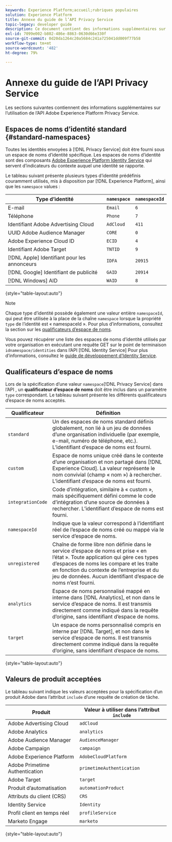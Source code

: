 ```yaml
---
keywords: Experience Platform;accueil;rubriques populaires
solution: Experience Platform
title: Annexe du guide de l’API Privacy Service
topic-legacy: developer guide
description: Ce document contient des informations supplémentaires sur l’utilisation de l’API Privacy Service.
exl-id: 7099e002-b802-486e-8863-0630d66e330f
source-git-commit: 0d20da1264c20a5684c241a725041dd009f77b58
workflow-type: tm+mt
source-wordcount: '482'
ht-degree: 79%

---
```


# Annexe du guide de l’API Privacy Service

Les sections suivantes contiennent des informations supplémentaires sur l’utilisation de l’API Adobe Experience Platform Privacy Service.

## Espaces de noms d’identité standard {#standard-namespaces}

Toutes les identités envoyées à [!DNL Privacy Service] doit être fourni sous un espace de noms d’identité spécifique. Les espaces de noms d’identité sont des composants [Adobe Experience Platform Identity Service](../../identity-service/home.md) qui servent d’indicateurs du contexte auquel une identité se rapporte.

Le tableau suivant présente plusieurs types d’identité prédéfinis couramment utilisés, mis à disposition par [!DNL Experience Platform], ainsi que les `namespace` values :

| Type d’identité | `namespace` | `namespaceId` |
| --- | --- | --- |
| E-mail | `Email` | `6` |
| Téléphone | `Phone` | `7` |
| Identifiant Adobe Advertising Cloud | `AdCloud` | `411` |
| UUID Adobe Audience Manager | `CORE` | `0` |
| Adobe Experience Cloud ID | `ECID` | `4` |
| Identifiant Adobe Target | `TNTID` | `9` |
| [!DNL Apple] Identifiant pour les annonceurs | `IDFA` | `20915` |
| [!DNL Google] Identifiant de publicité | `GAID` | `20914` |
| [!DNL Windows] AID | `WAID` | `8` |

{style=&quot;table-layout:auto&quot;}

>[!NOTE]
>
> Chaque type d’identité possède également une valeur entière `namespaceId`, qui peut être utilisée à la place de la chaîne `namespace` lorsque la propriété `type` de l’identité est « namespaceId ». Pour plus d’informations, consultez la section sur les [qualificateurs d’espace de noms](#namespace-qualifiers).

Vous pouvez récupérer une liste des espaces de noms d’identité utilisés par votre organisation en exécutant une requête GET sur le point de terminaison `idnamespace/identities` dans l’API [!DNL Identity Service] Pour plus d’informations, consultez le [guide de développement d’Identity Service](../../identity-service/api/getting-started.md).

## Qualificateurs d’espace de noms

Lors de la spécification d’une valeur `namespace`[!DNL Privacy Service] dans l’API , un **qualificateur d’espace de noms** doit être inclus dans un paramètre `type` correspondant. Le tableau suivant présente les différents qualificateurs d’espace de noms acceptés.

| Qualificateur | Définition |
| --------- | ---------- |
| `standard` | Un des espaces de noms standard définis globalement, non lié à un jeu de données d’une organisation individuelle (par exemple, e-mail, numéro de téléphone, etc.). L’identifiant d’espace de noms est fourni. |
| `custom` | Espace de noms unique créé dans le contexte d’une organisation et non partagé dans [!DNL Experience Cloud]. La valeur représente le nom convivial (champ « nom ») à rechercher. L’identifiant d’espace de noms est fourni. |
| `integrationCode` | Code d’intégration, similaire à « custom », mais spécifiquement défini comme le code d’intégration d’une source de données à rechercher. L’identifiant d’espace de noms est fourni. |
| `namespaceId` | Indique que la valeur correspond à l’identifiant réel de l’espace de noms créé ou mappé via le service d’espace de noms. |
| `unregistered` | Chaîne de forme libre non définie dans le service d’espace de noms et prise « en l’état ». Toute application qui gère ces types d’espaces de noms les compare et les traite en fonction du contexte de l’entreprise et du jeu de données. Aucun identifiant d’espace de noms n’est fourni. |
| `analytics` | Espace de noms personnalisé mappé en interne dans [!DNL Analytics], et non dans le service d’espace de noms. Il est transmis directement comme indiqué dans la requête d’origine, sans identifiant d’espace de noms. |
| `target` | Un espace de noms personnalisé compris en interne par [!DNL Target], et non dans le service d’espace de noms. Il est transmis directement comme indiqué dans la requête d’origine, sans identifiant d’espace de noms. |

{style=&quot;table-layout:auto&quot;}

## Valeurs de produit acceptées

Le tableau suivant indique les valeurs acceptées pour la spécification d’un produit Adobe dans l’attribut `include` d’une requête de création de tâche.

| Produit | Valeur à utiliser dans l’attribut `include` |
| --- | --- |
| Adobe Advertising Cloud | `adCloud` |
| Adobe Analytics | `analytics` |
| Adobe Audience Manager | `AudienceManager` |
| Adobe Campaign | `campaign` |
| Adobe Experience Platform | `AdobeCloudPlatform` |
| Adobe Primetime Authentication | `primetimeAuthentication` |
| Adobe Target | `target` |
| Produit d’automatisation | `automationProduct` |
| Attributs du client (CRS) | `CRS` |
| Identity Service | `Identity` |
| Profil client en temps réel | `profileService` |
| Marketo Engage | `marketo` |

{style=&quot;table-layout:auto&quot;}
